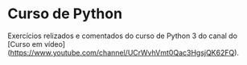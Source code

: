 # Curso de Python

Exercícios relizados e comentados do curso de Python 3 do canal do [Curso em vídeo]
(https://www.youtube.com/channel/UCrWvhVmt0Qac3HgsjQK62FQ). 

